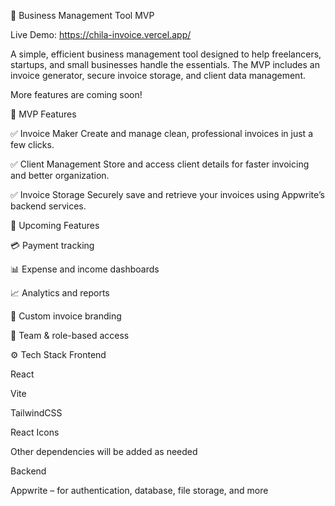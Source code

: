 🧾 Business Management Tool MVP

Live Demo: https://chila-invoice.vercel.app/

A simple, efficient business management tool designed to help freelancers, startups, and small businesses handle the essentials. The MVP includes an invoice generator, secure invoice storage, and client data management.

More features are coming soon!

🚀 MVP Features

✅ Invoice Maker
Create and manage clean, professional invoices in just a few clicks.

✅ Client Management
Store and access client details for faster invoicing and better organization.

✅ Invoice Storage
Securely save and retrieve your invoices using Appwrite’s backend services.

🔮 Upcoming Features

💳 Payment tracking

📊 Expense and income dashboards

📈 Analytics and reports

🎨 Custom invoice branding

👥 Team & role-based access

⚙️ Tech Stack
Frontend

React

Vite

TailwindCSS

React Icons

Other dependencies will be added as needed

Backend

Appwrite
 – for authentication, database, file storage, and more